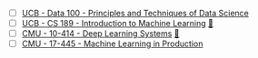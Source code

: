 - [ ] [UCB - Data 100 - Principles and Techniques of Data Science](https://ds100.org/fa24/)
- [ ] [UCB - CS 189 - Introduction to Machine Learning](https://people.eecs.berkeley.edu/~jrs/189/) [📕](https://mml-book.github.io/)
- [ ] [CMU - 10-414 - Deep Learning Systems](https://dlsyscourse.org/) [📕](https://udlbook.github.io/udlbook/)
- [ ] [CMU - 17-445 - Machine Learning in Production ](https://mlip-cmu.github.io/s2025/)
